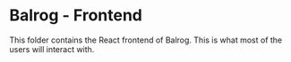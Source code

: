 # Balrog - Frontend

This folder contains the React frontend of Balrog. This is what most of the users will interact with.
